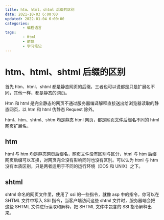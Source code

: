 ```yaml
---
title: htm、html、shtml 后缀的区别
date: 2021-10-03 6:00:00
updated: 2022-01-04 6:00:00
categories:
        - 编程语言
tags:
        - Html
        - 前端
        - 学习笔记
---
```


# htm、html、shtml 后缀的区别

首先 htm、html、shtml 都是静态网页的后缀，三者也可以说都是只是扩展名不同，其他一样，都是静态的网页。

Htm 和 html 是完全静态的网页不通过服务器编译解释直接送出给浏览器读取的静态网页，以 htm 和 html 伪静态 Request 除外。

html、htm、shtml、shtm 均是静态 html 网页，都是网页文件后缀名不同的 html 网页扩展名。

## htm

html 与 htm 均是静态网页后缀名，网页文件没有区别与区分，html 与 htm 后缀网页后缀可以互换，对网页完全没有影响同时也没有区别。可以认为 html 与 htm 没有本质区别，只是两者适用于不同的运行环境（DOS 和 UNIX）之下。

## shtml

shtml 命名的网页文件里，使用了 ssi 的一些指令，就像 asp 中的指令，你可以在 SHTML 文件中写入 SSI 指令，当客户端访问这些 shtml 文件时，服务器端会把这些 SHTML 文件进行读取和解释，把 SHTML 文件中包含的 SSI 指令解释出来。

